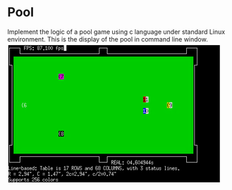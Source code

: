 # Pool
Implement the logic of a pool game using c language under standard Linux environment.
This is the display of the pool in command line window.
<img src="Pool.PNG">
